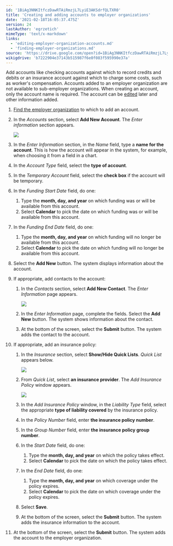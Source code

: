 ```yaml
---
id: '1BiAg3NNKItfczDawRTAiRmzjL7LyiE3AKSdrfQLTXR0'
title: 'Creating and adding accounts to employer organizations'
date: '2021-02-18T16:05:37.475Z'
version: 24
lastAuthor: 'egrzetich'
mimeType: 'text/x-markdown'
links:
  - 'editing-employer-organization-accounts.md'
  - 'finding-employer-organizations.md'
source: 'https://drive.google.com/open?id=1BiAg3NNKItfczDawRTAiRmzjL7LyiE3AKSdrfQLTXR0'
wikigdrive: 'b7222904e37143b515987f6e0f083f595990e37a'
---
```

Add accounts like checking accounts against which to record credits and debits or an insurance account against which to charge some costs, such as worker's compensation.
Accounts added to an employer organization are not available to sub-employer organizations.
When creating an account, only the account name is required. The account can be [edited](editing-employer-organization-accounts.md) later and other information added.
1. [Find the employer organization](finding-employer-organizations.md) to which to add an account.
2. In the <em>Accounts</em> section, select <strong>Add New Account</strong>. The <em>Enter information</em> section appears.

   <img src="../creating-and-adding-accounts-to-employer-organizations.assets/10000000000002C2000001337D96B7249B353350.png" />

3. In the <em>Enter Information</em> section, in the <em>Name</em> field, type a <strong>name for the account</strong>. This is how the account will appear in the system, for example, when choosing it from a field in a chart.
4. In the <em>Account Type</em> field, select the <strong>type of account</strong>. 
5. In the <em>Temporary Account</em> field, select the <strong>check box</strong> if the account will be temporary. 
6. In the <em>Funding Start Date</em> field, do one:
   1. Type the <strong>month, day, and year</strong> on which funding was or will be available from this account.
   2. Select <strong>Calendar</strong> to pick the date on which funding was or will be available from this account.
1. In the <em>Funding End Date</em> field, do one:
   1. Type the <strong>month, day, and year</strong> on which funding will no longer be available from this account.
   2. Select <strong>Calendar</strong> to pick the date on which funding will no longer be available from this account.
1. Select the <strong>Add New</strong> button. The system displays information about the account.
2. If appropriate, add contacts to the account:
   1. In the <em>Contacts</em> section, select <strong>Add New Contact</strong>. The <em>Enter Information</em> page appears.

      <img src="../creating-and-adding-accounts-to-employer-organizations.assets/1000000000000288000001577EBEE6D156DA6192.png" />

   2. In the <em>Enter Information</em> page, complete the fields. Select the <strong>Add New</strong> button. The system shows information about the contact.
   3. At the bottom of the screen, select the <strong>Submit</strong> button. The system adds the contact to the account.
1. If appropriate, add an insurance policy:

   1. In the <em>Insurance</em> section, select <strong>Show/Hide Quick Lists</strong>. <em>Quick List</em> appears below.

      <img src="../creating-and-adding-accounts-to-employer-organizations.assets/100000000000022E0000002C9445B46F83A610E1.png" />

   2. From <em>Quick List</em>, select <strong>an insurance provider</strong>. The <em>Add Insurance Policy</em> window appears.

      <img src="../creating-and-adding-accounts-to-employer-organizations.assets/100000000000028E0000016ED9D8E2F90A386ADF.png" />

   3. In the <em>Add Insurance Policy</em> window, in the <em>Liability Type</em> field, select the appropriate <strong>type of liability covered</strong> by the insurance policy.
   4. In the <em>Policy Number</em> field, enter <strong>the insurance policy number</strong>.
   5. In the <em>Group Number</em> field, enter <strong>the insurance policy group number</strong>.
   6. In the <em>Start Date</em> field, do one:
      1. Type the <strong>month, day, and year</strong> on which the policy takes effect.
      2. Select <strong>Calendar</strong> to pick the date on which the policy takes effect.
   1. In the <em>End Date</em> field, do one:
      1. Type the <strong>month, day, and year</strong> on which coverage under the policy expires.
      2. Select <strong>Calendar</strong> to pick the date on which coverage under the policy expires.
   1. Select <strong>Save</strong>.
   2. At the bottom of the screen, select the <strong>Submit</strong> button. The system adds the insurance information to the account.
1. At the bottom of the screen, select the <strong>Submit</strong> button. The system adds the account to the employer organization.
